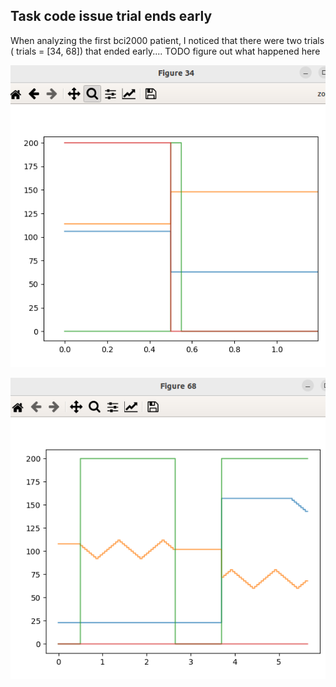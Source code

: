 ## Task code issue trial ends early

When analyzing the first bci2000 patient, I noticed that there were two trials ( trials = [34, 68]) that ended early.... TODO figure out what happened here


![Example1](./images/ex3.png)

![Example2](./images/ex4.png)